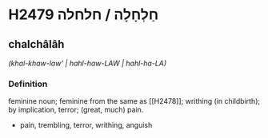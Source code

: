 # H2479 חַלְחָלָה / חלחלה

## chalchâlâh

_(khal-khaw-law' | hahl-haw-LAW | hahl-ha-LA)_

### Definition

feminine noun; feminine from the same as [[H2478]]; writhing (in childbirth); by implication, terror; (great, much) pain.

- pain, trembling, terror, writhing, anguish
